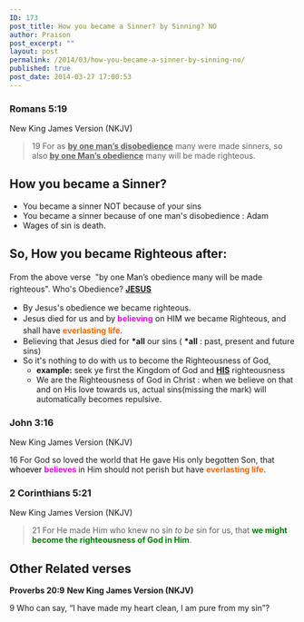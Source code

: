 ```yaml
---
ID: 173
post_title: How you became a Sinner? by Sinning? NO
author: Praison
post_excerpt: ""
layout: post
permalink: /2014/03/how-you-became-a-sinner-by-sinning-no/
published: true
post_date: 2014-03-27 17:00:53
---
```

<div>
<div>
<h3>Romans 5:19</h3>
New King James Version (NKJV)

</div>
<div>
<blockquote>19 For as <span style="text-decoration: underline;"><strong>by one man’s disobedience</strong></span> many were made sinners, so also <span style="text-decoration: underline;"><strong>by one Man’s obedience</strong></span> many will be made righteous.</blockquote>
</div>
</div>
<div>
<h2>How you became a Sinner?</h2>
<ul>
	<li>You became a sinner NOT because of your sins</li>
	<li>You became a sinner because of one man's disobedience : Adam</li>
	<li>Wages of sin is death.</li>
</ul>
<h2>So, How you became Righteous after:</h2>
<span style="line-height: 1.5;">From the above verse  "by one Man’s obedience many will be made righteous". Who's Obedience? <span style="text-decoration: underline;"><strong>JESUS</strong></span></span>
<ul>
	<li>By Jesus's obedience we became righteous.</li>
	<li><span style="line-height: 1.5;">Jesus died for us and by </span><span style="line-height: 1.5; color: #ff00ff;"><strong>believing</strong></span><span style="line-height: 1.5;"> on HIM we became Righteous, and shall have <span style="color: #ff6600;"><strong>everlasting life</strong></span>. </span></li>
	<li>Believing that Jesus died for <strong>*all</strong> our sins ( <strong>*all</strong> : past, present and future sins)</li>
	<li>So it's nothing to do with us to become the Righteousness of God,
<ul>
	<li><strong>example:</strong> seek ye first the Kingdom of God and <span style="text-decoration: underline;"><strong>HIS</strong></span> righteousness</li>
	<li>We are the Righteousness of God in Christ : when we believe on that and on His love towards us, actual sins(missing the mark) will automatically becomes repulsive.</li>
</ul>
</li>
</ul>
<div>
<h3>John 3:16</h3>
New King James Version (NKJV)

</div>
<div>

16 For God so loved the world that He gave His only begotten Son, that <span style="color: #000000;">whoever <span style="color: #ff00ff;"><strong>believes </strong></span></span>in Him should not perish but have <strong><span style="color: #ff6600;">everlasting life</span></strong>.
<div>
<h3>2 Corinthians 5:21</h3>
New King James Version (NKJV)

</div>
<div>
<blockquote>21 For He made Him who knew no sin <i>to be</i> sin for us, that <strong><span style="color: #008000;">we might become the righteousness of God in Him</span></strong>.</blockquote>
<h2>Other Related verses</h2>
<strong>Proverbs 20:9</strong>
<strong>New King James Version (NKJV)</strong>

9 Who can say, “I have made my heart clean,
I am pure from my sin”?

</div>
</div>
</div>